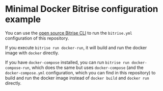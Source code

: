 # Minimal Docker Bitrise configuration example

You can use the [open source Bitrise CLI](https://github.com/bitrise-io/bitrise)
to run the `bitrise.yml` configuration of this repository.

If you execute `bitrise run docker-run`, it will build and run the docker
image with `docker` directly.

If you have `docker-compose` installed, you can run `bitrise run docker-compose-run`,
which does the same but uses `docker-compose` (and the `docker-compose.yml` configuration,
which you can find in this repository) to build and run the docker image
instead of `docker build` and `docker run` directly.
